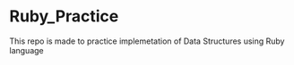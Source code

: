# Ruby_Practice

This repo is made to practice implemetation of Data Structures using Ruby language
